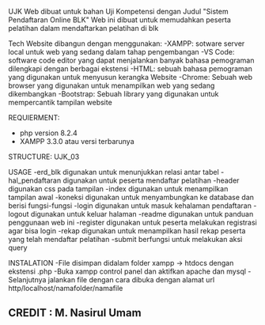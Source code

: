 UJK
Web dibuat untuk bahan Uji Kompetensi dengan Judul "Sistem Pendaftaran Online BLK"
Web ini dibuat untuk memudahkan peserta pelatihan dalam mendaftarkan pelatihan di blk

Tech
Website dibangun dengan menggunakan:
-XAMPP: sotware server local untuk web yang sedang dalam tahap pengembangan
-VS Code: software code editor yang dapat menjalankan banyak bahasa pemograman dilengkapi dengan berbagai ekstensi
-HTML: sebuah bahasa pemograman yang digunakan untuk menyusun kerangka Website
-Chrome: Sebuah web browser yang digunakan untuk menampilkan web yang sedang dikembangkan
-Bootstrap: Sebuah library yang digunakan untuk mempercantik tampilan website

REQUIERMENT:
- php version 8.2.4
- XAMPP 3.3.0 atau versi terbarunya

STRUCTURE:
UJK_03


USAGE
-erd_blk digunakan untuk menunjukkan relasi antar tabel
-hal_pendaftaran digunakan untuk peserta mendaftar pelatihan
-header digunakan css pada tampilan
-index digunakan untuk menampilkan tampilan awal
-koneksi digunakan untuk menyambungkan ke database dan berisi fungsi-fungsi
-login digunakan untuk masuk kehalaman pendaftaran
-logout digunakan untuk keluar halaman
-readme digunakan untuk panduan penggunaan web ini
-register digunakan untuk peserta melakukan registrasi agar bisa login
-rekap digunakan untuk menampilkan hasil rekap peserta yang telah mendaftar pelatihan
-submit berfungsi untuk melakukan aksi query


INSTALATION
-File disimpan didalam folder xampp -> htdocs dengan ekstensi .php
-Buka xampp control panel dan aktifkan apache dan mysql
-Selanjutnya jalankan file dengan cara dibuka dengan alamat url http/localhost/namafolder/namafile

CREDIT : M. Nasirul Umam
-